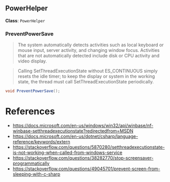 ## PowerHelper

**Class**: `PowerHelper`

### PreventPowerSave

> The system automatically detects activities such as local keyboard or mouse input, server activity, and changing window focus. Activities that are not automatically detected include disk or CPU activity and video display.

> Calling SetThreadExecutionState without ES_CONTINUOUS simply resets the idle timer; to keep the display or system in the working state, the thread must call SetThreadExecutionState periodically.

```c#
void PreventPowerSave();
```

# References

- https://docs.microsoft.com/en-us/windows/win32/api/winbase/nf-winbase-setthreadexecutionstate?redirectedfrom=MSDN
- https://docs.microsoft.com/en-us/dotnet/csharp/language-reference/keywords/extern
- https://stackoverflow.com/questions/5870280/setthreadexecutionstate-is-not-working-when-called-from-windows-service
- https://stackoverflow.com/questions/38282770/stop-screensaver-programmatically
- https://stackoverflow.com/questions/49045701/prevent-screen-from-sleeping-with-c-sharp